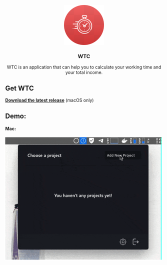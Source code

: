 <p align="center">
<img src="https://raw.githubusercontent.com/omidnikrah/WTC/master/resources/icons/128x128.png" />
  <h3 align="center">WTC</h3>
  <p align="center">WTC is an application that can help you to calculate your working time and your total income.<p>
</p>

## Get WTC

**[Download the latest release](https://github.com/omidnikrah/WTC/releases)** (macOS only)

## Demo:

#### Mac:
<img src="https://raw.githubusercontent.com/omidnikrah/WTC/master/wtc-preview.gif?token=ACC7BXFDSYQU4CBVTH6NEO25FL6FI" width="500px" />

